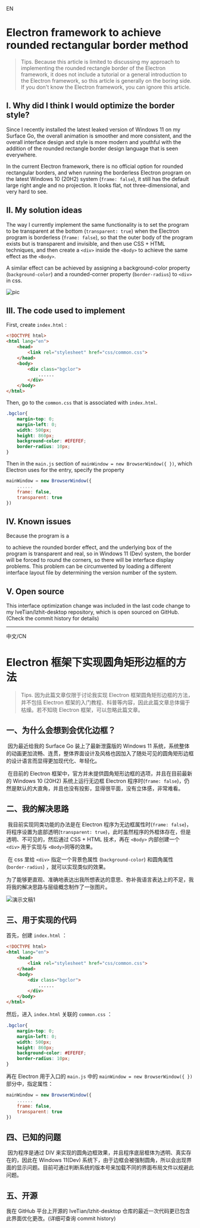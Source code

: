 EN

# Electron framework to achieve rounded rectangular border method

> Tips. Because this article is limited to discussing my approach to implementing the rounded rectangle border of the Electron framework, it does not include a tutorial or a general introduction to the Electron framework, so this article is generally on the boring side. If you don't know the Electron framework, you can ignore this article.

## I. Why did I think I would optimize the border style?

Since I recently installed the latest leaked version of Windows 11 on my Surface Go, the overall animation is smoother and more consistent, and the overall interface design and style is more modern and youthful with the addition of the rounded rectangle border design language that is seen everywhere.

In the current Electron framework, there is no official option for rounded rectangular borders, and when running the borderless Electron program on the latest Windows 10 (20H2) system (`frame: false`), it still has the default large right angle and no projection. It looks flat, not three-dimensional, and very hard to see.

## II. My solution ideas

The way I currently implement the same functionality is to set the program to be transparent at the bottom (`transparent: true`) when the Electron program is borderless (`frame: false`), so that the outer body of the program exists but is transparent and invisible, and then use CSS + HTML techniques, and then create a `<div>` inside the `<Body>` to achieve the same effect as the `<Body>`.

A similar effect can be achieved by assigning a background-color property (`background-color`) and a rounded-corner property (`border-radius`) to `<div>` in css.

![pic](https://tzih.top/wp-content/uploads/2021/06/%E6%BC%94%E7%A4%BA%E6%96%87%E7%A8%BF1-1024x576.jpg)

## III. The code used to implement

First, create `index.html` :
```html
<!DOCTYPE html>
<html lang="en">
    <head>
        <link rel="stylesheet" href="css/common.css">
    </head>
    <body>
        <div class="bgclor">
            ......
        </div>
    </body>
</html>
```
Then, go to the ``common.css`` that is associated with ``index.html``.

```css
.bgclor{
    margin-top: 0;
    margin-left: 0;
    width: 500px;
    height: 860px;
    background-color: #EFEFEF;
    border-radius: 10px;
}
```

Then in the ``main.js`` section of ``mainWindow = new BrowserWindow({ })``, which Electron uses for the entry, specify the property

```javascript
mainWindow = new BrowserWindow({
    ......
    frame: false,
    transparent: true
})
```

## IV. Known issues

Because the program is a <DIV> to achieve the rounded border effect, and the underlying box of the program is transparent and real, so in Windows 11 (Dev) system, the border will be forced to round the corners, so there will be interface display problems. This problem can be circumvented by loading a different interface layout file by determining the version number of the system.

## V. Open source

This interface optimization change was included in the last code change to my IveTian/lzhit-desktop repository, which is open sourced on GitHub. (Check the commit history for details)

-----



中文/CN

# Electron 框架下实现圆角矩形边框的方法

> Tips. 因为此篇文章仅限于讨论我实现 Electron 框架圆角矩形边框的方法，并不包括 Electron 框架的入门教程、科普等内容，因此此篇文章总体偏于枯燥。若不知晓 Electron 框架，可以忽略此篇文章。

## 一、为什么会想到会优化边框？

​		因为最近给我的 Surface Go 装上了最新泄露版的 Windows 11 系统，系统整体的动画更加流畅、连贯，整体界面设计及风格也因加入了随处可见的圆角矩形边框的设计语言而显得更加现代化、年轻化。

​		在目前的 Electron 框架中，官方并未提供圆角矩形边框的选项，并且在目前最新的 Windows 10 (20H2) 系统上运行无边框 Electron 程序时(`frame: false`)，仍然是默认的大直角，并且也没有投影，显得很平面，没有立体感，非常难看。

## 二、我的解决思路

​		我目前实现同类功能的办法是在 Electron 程序为无边框属性时(`frame: false`)，将程序设置为底部透明(`transparent: true`)，此时虽然程序的外框体存在，但是透明、不可见的，然后通过 CSS + HTML 技术，再在 `<Body>` 内部创建一个 `<div>`  用于实现与 `<Body>`同等的效果。

​		在 css 里给 `<div>` 指定一个背景色属性 (`background-color`) 和圆角属性 (`border-radius`) ，就可以实现类似的效果。

​		为了能够更直观、准确地表达出我所想表达的意思、弥补我语言表达上的不足，我将我的解决思路与层级概念制作了一张图片。

![演示文稿1](https://tzih.top/wp-content/uploads/2021/06/%E6%BC%94%E7%A4%BA%E6%96%87%E7%A8%BF1-1024x576.jpg)

## 三、用于实现的代码

首先，创建 `index.html` ：

```html
<!DOCTYPE html>
<html lang="en">
    <head>
        <link rel="stylesheet" href="css/common.css">
    </head>
    <body>
        <div class="bgclor">
            ......
        </div>
    </body>
</html>
```

然后，进入 ```index.html``` 关联的 ```common.css``` ：

```css
.bgclor{
    margin-top: 0;
    margin-left: 0;
    width: 500px;
    height: 860px;
    background-color: #EFEFEF;
    border-radius: 10px;
}
```

再在 Electron 用于入口的 ```main.js``` 中的 ```mainWindow = new BrowserWindow({ })``` 部分中，指定属性：

```javascript
mainWindow = new BrowserWindow({
    ......
    frame: false,
    transparent: true
})
```

## 四、已知的问题

​		因为程序是通过 DIV 来实现的圆角边框效果，并且程序底层框体为透明、真实存在的，因此在 Windows 11(Dev) 系统下，由于边框会被强制圆角，所以会出现界面的显示问题。目前可通过判断系统的版本号来加载不同的界面布局文件以规避此问题。

## 五、开源

我在 GitHub 平台上开源的 IveTian/lzhit-desktop 仓库的最近一次代码更已包含此界面优化更改。(详细可查询 commit history)

